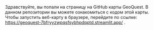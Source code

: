 Здравствуйте, вы попали на страницу на GitHub карты GeoQuest. В данном репозитории вы можете ознакомиться с кодом этой карты. Чтобы запустить веб-карту в браузере, перейдите по ссылке: https://geoquest-7bfryyzwpqsfsybhpdqptd.streamlit.app/ .
